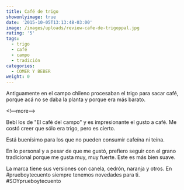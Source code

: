 ```yaml
---
title: Café de trigo
showonlyimage: true
date: '2015-10-05T13:13:48-03:00'
image: /images/uploads/review-cafe-de-trigoppal.jpg
rating: '5'
tags:
  - trigo
  - café
  - campo
  - tradición
categories:
  - COMER Y BEBER
weight: 0
---
```

Antiguamente en el campo chileno procesaban el trigo para sacar café, porque acá no se daba la planta y porque era más barato.

<!—more-->

Bebí los de "El café del campo" y es impresionante el gusto a café. Me costó creer que sólo era trigo, pero es cierto. 

Está buenísimo para los que no pueden consumir cafeína ni teína. 

En lo personal y a pesar de que me gustó, prefiero seguir con el grano tradicional porque me gusta muy, muy fuerte. Este es más bien suave. 

La marca tiene sus versiones con canela, cedrón, naranja y otros. En #prueboytecuento siempre tenemos novedades para ti. #SOYprueboytecuento
